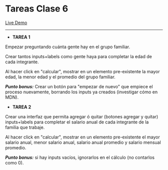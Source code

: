 # Tareas Clase 6

[Live Demo](https://r-argentinaprograma-clase-6.netlify.app/)

---

-   **TAREA 1**

Empezar preguntando cuánta gente hay en el grupo familiar.

Crear tantos inputs+labels como gente haya para completar la edad de cada integrante.

Al hacer click en "calcular", mostrar en un elemento pre-existente la mayor edad, la menor edad y el promedio del grupo familiar.

**_Punto bonus:_** Crear un botón para "empezar de nuevo" que empiece el proceso nuevamente, borrando los inputs ya creados (investigar cómo en MDN).

-   **TAREA 2**

Crear una interfaz que permita agregar ó quitar (botones agregar y quitar) inputs+labels para completar el salario anual de cada integrante de la familia que trabaje.

Al hacer click en "calcular", mostrar en un elemento pre-existente el mayor salario anual, menor salario anual, salario anual promedio y salario mensual promedio.

**_Punto bonus:_** si hay inputs vacíos, ignorarlos en el cálculo (no contarlos como 0).

